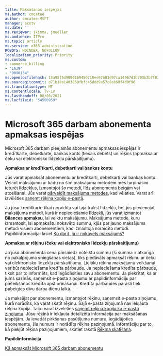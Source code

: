```yaml
---
title: Maksāšanas iespējas
ms.author: cmcatee
author: cmcatee-MSFT
manager: scotv
ms.date: ''
ms.reviewer: jkinma, jmueller
ms.audience: ITPro
ms.topic: article
ms.service: o365-administration
ROBOTS: NOINDEX, NOFOLLOW
localization_priority: Priority
ms.custom:
- commerce_billing
- "1639"
- "9000134"
ms.openlocfilehash: 18a95f5d98961b9450718ee97b81d97ca14967d1b703b2b7f034d15e46f1a1bd
ms.sourcegitcommit: d71b18e1403859fbfc45ddd9a57c8ab68f4d9f96
ms.translationtype: MT
ms.contentlocale: lv-LV
ms.lasthandoff: 08/06/2021
ms.locfileid: "54500959"
---
```

# <a name="payment-options-for-microsoft-365-for-business-subscriptions"></a>Microsoft 365 darbam abonementa apmaksas iespējas
  
Microsoft 365 darbam pieejamās abonementu apmaksas iespējas ir kredītkarte, debetkarte, bankas konts (tiešais debets) un rēķins (apmaksa ar čeku vai elektronisko līdzekļu pārskaitījumu).
  
**Apmaksa ar kredītkarti, debetkarti vai bankas kontu**
  
Jūs varat apmaksāt abonementu ar kredītkarti, debetkarti vai bankas kontu. Veicot maksājumu ar kādu no šīm maksājuma metodēm mēs turpināsim ieturēt līdzekļus, izmantojot šo metodi, līdz abonementa beigām vai atcelšanai. Jūs varat [pārvaldīt maksājuma metodes](/microsoft-365/commerce/billing-and-payments/manage-payment-methods), kad vēlaties. Varat arī izvēlēties [saņemt rēķina kopiju e-pastā](/microsoft-365/commerce/billing-and-payments/view-your-bill-or-invoice#receive-a-copy-of-your-billing-statement-in-email).

Ja jūsu kredītkarte tikai noraidīta vai tajā trūkst līdzekļu, bet jūs pievienojāt maksājuma metodi, kurā ir nepieciešamie līdzekļi, jūs varat izmantot **Bilances apmaksu**, lai veiktu maksājumu. Maksājuma metode, kuru izmantosit, lai apmaksātu nokavēto summu, kļūs par jauno maksājuma metodi visiem abonementiem, kas izmantoja noraidīto metodi. Papildinformācijai lasiet [Ko darīt, ja ir nokavēts maksājums?](/microsoft-365/commerce/billing-and-payments/pay-for-your-subscription#what-if-i-have-an-outstanding-balance)

**Apmaksa ar rēķinu (čeku vai elektronisko līdzekļu pārskaitījumu)**
  
Ja jūsu abonementa cena pārsniedz noteiktu summu (šī summa ir atkarīga no pakalpojuma sniegšanas vietas), tiks piedāvāts apmaksāt rēķinu ar čeku vai elektronisko līdzekļu pārskaitījumu. Lielāku rēķina maksājumu veikšanai var būt nepieciešama kredīta pārbaude. Ja nepieciešama kredīta pārbaude, tiksit par to informēts, kad iegādāsities savu abonementu. Ja piekrītat, ka ar jums sazinās, saņemsit e-pasta ziņojumu ar papildinformāciju par pieteikšanos kredīta apstiprināšanai. Kredīta pārbaudes parasti tiek pabeigtas divu darba dienu laikā.

Ja maksājat par abonementu, izmantojot rēķinu, saņemsit e-pasta ziņojumu, kurā norādīts, ka varat skatīt rēķinu. Šajā e-pasta ziņojumā nav iekļauta rēķina kopija. Taču varat izvēlēties [saņemt rēķina kopiju kā e-pasta ziņojumu](/microsoft-365/commerce/billing-and-payments/view-your-bill-or-invoice#receive-a-copy-of-your-billing-statement-in-email). Jūsu rēķinā ir iekļauta detalizēta informācija par maksāšanas iespējām. Ja ievadāt pirkšanas pasūtījuma numuru, iegādājoties abonementu, šis numurs ir norādīts rēķina paziņojumā. Informāciju par to, kā piekļūt rēķina paziņojumiem, skatiet rakstā [Rēķina skatīšana](/microsoft-365/commerce/billing-and-payments/view-your-bill-or-invoice).
  
**Papildinformācija**
  
[Kā apmaksāt Microsoft 365 darbam abonementu](/microsoft-365/commerce/billing-and-payments/pay-for-your-subscription)